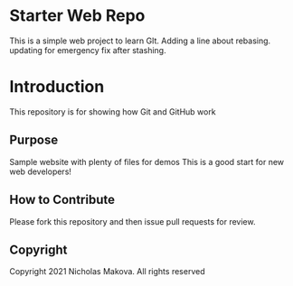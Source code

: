 # Starter Web Repo
This is a simple web project to learn GIt.
Adding a line about rebasing. updating for emergency fix after stashing.

# Introduction
This repository is for showing how Git and GitHub work

## Purpose

Sample website with plenty of files for demos
This is a good start for new web developers!

## How to Contribute

Please fork this repository and then issue pull requests for
review.

## Copyright

Copyright 2021 Nicholas Makova. All rights reserved
